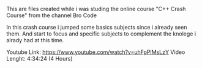 This are files created while i was studing the online course "C++ Crash Course" from the channel Bro Code

In this crash course i jumped some basics subjects since i already seen them. And start to focus and specific subjects to complement the knolege i alrady had at this time.

Youtube Link: https://www.youtube.com/watch?v=uhFpPlMsLzY
Video Lenght: 4:34:24 (4 Hours)
